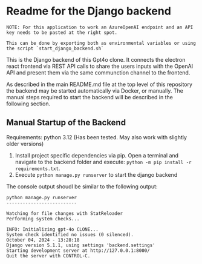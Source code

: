 # Readme for the Django backend

```
NOTE: For this application to work an AzureOpenAI endpoint and an API key needs to be pasted at the right spot.

This can be done by exporting both as environmental variables or using the script `start_django_backend.sh`
```

This is the Django backend of this Gpt4o clone. It connects the electron react frontend via REST API calls to share the users inputs with the OpenAI API and present them via the same communction channel to the frontend.

As described in the main README.md file at the top level of this repository the backend may be started automatically via Docker, or manually. The manual steps required to start the backend will be described in the following section.

## Manual Startup of the Backend

Requirements: python 3.12 (Has been tested. May also work with slightly older versions)

1. Install project specific dependencies via pip. Open a terminal and navigate to the backend folder and execute: `python -m pip install -r requirements.txt`.
3. Execute `python manage.py runserver` to start the django backend

The console output shoudl be similar to the following output:

```
python manage.py runserver
--------------------------

Watching for file changes with StatReloader
Performing system checks...

INFO: Initializing gpt-4o CLONE...
System check identified no issues (0 silenced).
October 04, 2024 - 13:28:18
Django version 5.1.1, using settings 'backend.settings'
Starting development server at http://127.0.0.1:8000/
Quit the server with CONTROL-C.
```